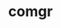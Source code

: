 ---
title: "comgr"
layout: cache
categories: [package, develop]
meta: {"versions": ["5.4.3", "5.7.1", "6.0.0", "6.0.2"], "compilers": ["gcc@=11.3.0", "gcc@=11.4.0"], "oss": ["ubuntu20.04", "ubuntu22.04"], "platforms": ["linux"], "targets": ["x86_64_v3"], "stacks": ["e4s", "ml-linux-x86_64-rocm", "root"], "num_specs": 12, "num_specs_by_stack": {"root": 12, "e4s": 8, "ml-linux-x86_64-rocm": 4}}
spec_details: [{"hash": "mlmrqzue73dtii3fpsp7po4xqhkfejuw", "compiler": "gcc@=11.4.0", "versions": ["6.0.0"], "os": "ubuntu20.04", "platform": "linux", "target": "x86_64_v3", "variants": ["build_system=cmake", "build_type=Release", "generator=make", "~ipo"], "stacks": ["root", "e4s"], "size": "-", "tarball": "https://binaries.spack.io/develop/build_cache/linux-ubuntu20.04-x86_64_v3/gcc-11.4.0/comgr-6.0.0/linux-ubuntu20.04-x86_64_v3-gcc-11.4.0-comgr-6.0.0-mlmrqzue73dtii3fpsp7po4xqhkfejuw.spack"}, {"hash": "khzhqjheukr5dvtg5npgvzco67c63f2q", "compiler": "gcc@=11.4.0", "versions": ["6.0.2"], "os": "ubuntu20.04", "platform": "linux", "target": "x86_64_v3", "variants": ["build_system=cmake", "build_type=Release", "generator=make", "~ipo"], "stacks": ["root", "e4s"], "size": "-", "tarball": "https://binaries.spack.io/develop/build_cache/linux-ubuntu20.04-x86_64_v3/gcc-11.4.0/comgr-6.0.2/linux-ubuntu20.04-x86_64_v3-gcc-11.4.0-comgr-6.0.2-khzhqjheukr5dvtg5npgvzco67c63f2q.spack"}, {"hash": "slwnbo7kuq2zcjimn4ectjtrv54r7arr", "compiler": "gcc@=11.4.0", "versions": ["6.0.2"], "os": "ubuntu20.04", "platform": "linux", "target": "x86_64_v3", "variants": ["build_system=cmake", "build_type=Release", "generator=make", "~ipo"], "stacks": ["root", "e4s"], "size": "-", "tarball": "https://binaries.spack.io/develop/build_cache/linux-ubuntu20.04-x86_64_v3/gcc-11.4.0/comgr-6.0.2/linux-ubuntu20.04-x86_64_v3-gcc-11.4.0-comgr-6.0.2-slwnbo7kuq2zcjimn4ectjtrv54r7arr.spack"}, {"hash": "qqxemsmhahwiofm4wmwq72iibssvblrs", "compiler": "gcc@=11.4.0", "versions": ["5.7.1"], "os": "ubuntu20.04", "platform": "linux", "target": "x86_64_v3", "variants": ["build_system=cmake", "build_type=Release", "generator=make", "~ipo"], "stacks": ["root", "e4s"], "size": "-", "tarball": "https://binaries.spack.io/develop/build_cache/linux-ubuntu20.04-x86_64_v3/gcc-11.4.0/comgr-5.7.1/linux-ubuntu20.04-x86_64_v3-gcc-11.4.0-comgr-5.7.1-qqxemsmhahwiofm4wmwq72iibssvblrs.spack"}, {"hash": "kg6ma6hnyzzwuiedh3ay6aws2bpon76f", "compiler": "gcc@=11.4.0", "versions": ["5.4.3"], "os": "ubuntu20.04", "platform": "linux", "target": "x86_64_v3", "variants": ["build_system=cmake", "build_type=Release", "generator=make", "~ipo"], "stacks": ["root", "e4s"], "size": "-", "tarball": "https://binaries.spack.io/develop/build_cache/linux-ubuntu20.04-x86_64_v3/gcc-11.4.0/comgr-5.4.3/linux-ubuntu20.04-x86_64_v3-gcc-11.4.0-comgr-5.4.3-kg6ma6hnyzzwuiedh3ay6aws2bpon76f.spack"}, {"hash": "qe33kt2dey43kxyczwvtgqgpjjwrgwpr", "compiler": "gcc@=11.4.0", "versions": ["5.4.3"], "os": "ubuntu20.04", "platform": "linux", "target": "x86_64_v3", "variants": ["build_system=cmake", "build_type=Release", "generator=make", "~ipo"], "stacks": ["root", "e4s"], "size": "-", "tarball": "https://binaries.spack.io/develop/build_cache/linux-ubuntu20.04-x86_64_v3/gcc-11.4.0/comgr-5.4.3/linux-ubuntu20.04-x86_64_v3-gcc-11.4.0-comgr-5.4.3-qe33kt2dey43kxyczwvtgqgpjjwrgwpr.spack"}, {"hash": "667vwa2nfracqstswjyexi33fmv7fapt", "compiler": "gcc@=11.4.0", "versions": ["5.4.3"], "os": "ubuntu20.04", "platform": "linux", "target": "x86_64_v3", "variants": ["build_system=cmake", "build_type=Release", "generator=make", "~ipo"], "stacks": ["root", "e4s"], "size": "-", "tarball": "https://binaries.spack.io/develop/build_cache/linux-ubuntu20.04-x86_64_v3/gcc-11.4.0/comgr-5.4.3/linux-ubuntu20.04-x86_64_v3-gcc-11.4.0-comgr-5.4.3-667vwa2nfracqstswjyexi33fmv7fapt.spack"}, {"hash": "fkxbj73tyeg2fp5lxdljkmrnpu4xheqp", "compiler": "gcc@=11.4.0", "versions": ["5.4.3"], "os": "ubuntu20.04", "platform": "linux", "target": "x86_64_v3", "variants": ["build_system=cmake", "build_type=Release", "generator=make", "~ipo"], "stacks": ["root", "e4s"], "size": "-", "tarball": "https://binaries.spack.io/develop/build_cache/linux-ubuntu20.04-x86_64_v3/gcc-11.4.0/comgr-5.4.3/linux-ubuntu20.04-x86_64_v3-gcc-11.4.0-comgr-5.4.3-fkxbj73tyeg2fp5lxdljkmrnpu4xheqp.spack"}, {"hash": "xzpmbgnlg3uzgzoumhwci2kos35oof44", "compiler": "gcc@=11.3.0", "versions": ["5.7.1"], "os": "ubuntu22.04", "platform": "linux", "target": "x86_64_v3", "variants": ["build_system=cmake", "build_type=Release", "generator=make", "~ipo"], "stacks": ["ml-linux-x86_64-rocm", "root"], "size": "-", "tarball": "https://binaries.spack.io/develop/build_cache/linux-ubuntu22.04-x86_64_v3/gcc-11.3.0/comgr-5.7.1/linux-ubuntu22.04-x86_64_v3-gcc-11.3.0-comgr-5.7.1-xzpmbgnlg3uzgzoumhwci2kos35oof44.spack"}, {"hash": "i3xcxdbgl5qk7a4upeqnggi45nz6gree", "compiler": "gcc@=11.4.0", "versions": ["6.0.0"], "os": "ubuntu22.04", "platform": "linux", "target": "x86_64_v3", "variants": ["build_system=cmake", "build_type=Release", "generator=make", "~ipo"], "stacks": ["ml-linux-x86_64-rocm", "root"], "size": "-", "tarball": "https://binaries.spack.io/develop/build_cache/linux-ubuntu22.04-x86_64_v3/gcc-11.4.0/comgr-6.0.0/linux-ubuntu22.04-x86_64_v3-gcc-11.4.0-comgr-6.0.0-i3xcxdbgl5qk7a4upeqnggi45nz6gree.spack"}, {"hash": "ihzsjw453276hm2cb5dlzdogaumkj7wv", "compiler": "gcc@=11.4.0", "versions": ["6.0.2"], "os": "ubuntu22.04", "platform": "linux", "target": "x86_64_v3", "variants": ["build_system=cmake", "build_type=Release", "generator=make", "~ipo"], "stacks": ["ml-linux-x86_64-rocm", "root"], "size": "-", "tarball": "https://binaries.spack.io/develop/build_cache/linux-ubuntu22.04-x86_64_v3/gcc-11.4.0/comgr-6.0.2/linux-ubuntu22.04-x86_64_v3-gcc-11.4.0-comgr-6.0.2-ihzsjw453276hm2cb5dlzdogaumkj7wv.spack"}, {"hash": "zdfmnwuygxhqjepcwirlxb5shrlk27ti", "compiler": "gcc@=11.4.0", "versions": ["6.0.2"], "os": "ubuntu22.04", "platform": "linux", "target": "x86_64_v3", "variants": ["build_system=cmake", "build_type=Release", "generator=make", "~ipo"], "stacks": ["ml-linux-x86_64-rocm", "root"], "size": "-", "tarball": "https://binaries.spack.io/develop/build_cache/linux-ubuntu22.04-x86_64_v3/gcc-11.4.0/comgr-6.0.2/linux-ubuntu22.04-x86_64_v3-gcc-11.4.0-comgr-6.0.2-zdfmnwuygxhqjepcwirlxb5shrlk27ti.spack"}]
---